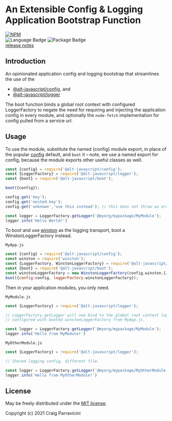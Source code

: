 An Extensible Config & Logging Application Bootstrap Function
=============================================================

[![NPM](https://nodei.co/npm/@alt-javascript/boot.svg?downloads=true&downloadRank=true)](https://nodei.co/npm/@alt-javascript/boot/)
<br/>
![Language Badge](https://img.shields.io/github/languages/top/craigparra/alt-boot)
![Package Badge](https://img.shields.io/npm/v/@alt-javascript/boot) <br/>
[release notes](https://github.com/craigparra/alt-boot/blob/main/History.md)

<a name="intro">Introduction</a>
--------------------------------
An opinionated application config and logging bootstrap that streamlines the use of the
- [@alt-javascript/config](https://www.npmjs.com/package/@alt-javascript/config), and
-  [@alt-javascript/logger](https://www.npmjs.com/package/@alt-javascript/logger)


The boot function binds a global root context with configured LoggerFactory
to negate the need for requiring  and injecting the application config in every module, and optionally the `node-fetch`
implementation for config pulled from a service url.
   
<a name="usage">Usage</a>
-------------------------

To use the module, substitute the named {config} module export, in place of the popular
[config](https://www.npmjs.com/package/config) default, and `boot` it &ndash; note, we use a named export for config, 
because the module exports other useful classes as well.

```javascript
const {config} = require('@alt-javascript/config');
const {LoggerFactory} = require('@alt-javascript/logger');
const {boot} = require('@alt-javascript/boot');

boot({config});

config.get('key');
config.get('nested.key');
config.get('unknown','use this instead'); // this does not throw an error

const logger = LoggerFactory.getLogger('@myorg/mypackage/MyModule');
logger.info('Hello World!')
```

To boot and use [winston](https://www.npmjs.com/package/winston) as the logging transport, 
boot a WinstonLoggerFactory instead.

`MyApp.js`
```javascript
const {config} = require('@alt-javascript/config');
const winston = require('winston');
const {LoggerFactory, WinstonLoggerFactory} = require('@alt-javascript/logger');
const {boot} = require('@alt-javascript/boot');
const winstonLoggerFactory = new WinstonLoggerFactory(config,winston,{/*my winston options*/})
boot({config:config, loggerFactory:winstonLoggerFactory});
```

Then in your application modules, you only need.

`MyModule.js`
```javascript
const {LoggerFactory} = require('@alt-javascript/logger');

// LoggerFactory.getLogger will now bind to the global root context loggerFactory, 
// configured with booted winstonLoggerFactory from MyApp.js.

const logger = LoggerFactory.getLogger('@myorg/mypackage/MyModule');
logger.info('Hello from MyModule!')
```

`MyOtherModule.js`
```javascript
const {LoggerFactory} = require('@alt-javascript/logger');

// Shared logging config, different file.

const logger = LoggerFactory.getLogger('@myorg/mypackage/MyOtherModule');
logger.info('Hello from MyOtherModule!')
```
<a name="license">License</a>
-----------------------------

May be freely distributed under the [MIT license](https://raw.githubusercontent.com/craigparra/alt-logger/master/LICENSE).

Copyright (c) 2021 Craig Parravicini    
